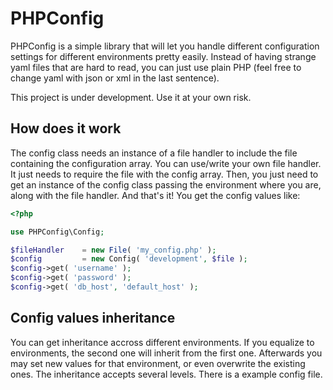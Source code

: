 PHPConfig
==========

PHPConfig is a simple library that will let you handle different configuration settings for different environments pretty easily. Instead of having strange yaml files that are hard to read, you can just use plain PHP (feel free to change yaml with json or xml in the last sentence).

This project is under development. Use it at your own risk.


How does it work
----------
The config class needs an instance of a file handler to include the file containing the configuration array. You can use/write your own file handler. It just needs to require the file with the config array. Then, you just need to get an instance of the config class passing the environment where you are, along with the file handler. And that's it! You get the config values like:

```php
<?php

use PHPConfig\Config;

$fileHandler	= new File( 'my_config.php' );
$config			= new Config( 'development', $file );
$config->get( 'username' );
$config->get( 'password' );
$config->get( 'db_host', 'default_host' );
```

Config values inheritance
---------------------------
You can get inheritance accross different environments. If you equalize to environments, the second one will inherit from the first one. Afterwards you may set new values for that environment, or even overwrite the existing ones. The inheritance accepts several levels.
There is a example config file.